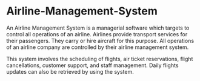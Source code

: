 # Airline-Management-System
An Airline Management System is a managerial software which targets to control all operations of an airline.
 Airlines provide transport services for their passengers. They carry or hire aircraft for this purpose. All operations of an airline company are controlled by their airline management system.

This system involves the scheduling of flights, air ticket reservations, flight cancellations, customer support, and staff management. Daily flights updates can also be retrieved by using the system.
